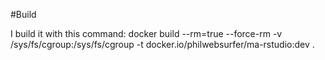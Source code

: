 #Build

I build it with this command:
docker build --rm=true --force-rm -v /sys/fs/cgroup:/sys/fs/cgroup -t docker.io/philwebsurfer/ma-rstudio:dev .
